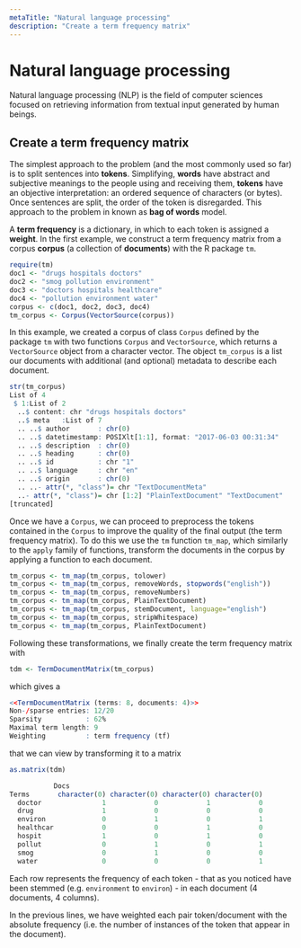 ```yaml
---
metaTitle: "Natural language processing"
description: "Create a term frequency matrix"
---
```


# Natural language processing


Natural language processing (NLP) is the field of computer sciences focused on retrieving information from textual input generated by human beings.



## Create a term frequency matrix


The simplest approach to the problem (and the most commonly used so far) is to split sentences into **tokens**. Simplifying, **words** have abstract and subjective meanings to the people using and receiving them, **tokens** have an objective interpretation: an ordered sequence of characters (or bytes). Once sentences are split, the order of the token is disregarded. This approach to the problem in known as **bag of words** model.

A **term frequency** is a dictionary, in which to each token is assigned a **weight**. In the first example, we construct a term frequency matrix from a corpus **corpus** (a collection of **documents**) with the R package `tm`.

```r
require(tm)
doc1 <- "drugs hospitals doctors"
doc2 <- "smog pollution environment"
doc3 <- "doctors hospitals healthcare"
doc4 <- "pollution environment water"
corpus <- c(doc1, doc2, doc3, doc4)
tm_corpus <- Corpus(VectorSource(corpus))

```

In this example, we created a corpus of class `Corpus` defined by the package `tm` with two functions `Corpus` and `VectorSource`, which returns a `VectorSource` object from a character vector. The object `tm_corpus` is a list our documents with additional (and optional) metadata to describe each document.

```r
str(tm_corpus)
List of 4
 $ 1:List of 2
  ..$ content: chr "drugs hospitals doctors"
  ..$ meta   :List of 7
  .. ..$ author       : chr(0) 
  .. ..$ datetimestamp: POSIXlt[1:1], format: "2017-06-03 00:31:34"
  .. ..$ description  : chr(0) 
  .. ..$ heading      : chr(0) 
  .. ..$ id           : chr "1"
  .. ..$ language     : chr "en"
  .. ..$ origin       : chr(0) 
  .. ..- attr(*, "class")= chr "TextDocumentMeta"
  ..- attr(*, "class")= chr [1:2] "PlainTextDocument" "TextDocument"
[truncated]

```

Once we have a `Corpus`, we can proceed to preprocess the tokens contained in the `Corpus` to improve the quality of the final output (the term frequency matrix). To do this we use the `tm` function `tm_map`, which similarly to the `apply` family of functions, transform the documents in the corpus by applying a function to each document.

```r
tm_corpus <- tm_map(tm_corpus, tolower)
tm_corpus <- tm_map(tm_corpus, removeWords, stopwords("english"))
tm_corpus <- tm_map(tm_corpus, removeNumbers)
tm_corpus <- tm_map(tm_corpus, PlainTextDocument)
tm_corpus <- tm_map(tm_corpus, stemDocument, language="english")
tm_corpus <- tm_map(tm_corpus, stripWhitespace)
tm_corpus <- tm_map(tm_corpus, PlainTextDocument)

```

Following these transformations, we finally create the term frequency matrix with

```r
tdm <- TermDocumentMatrix(tm_corpus)

```

which gives a

```r
<<TermDocumentMatrix (terms: 8, documents: 4)>>
Non-/sparse entries: 12/20
Sparsity           : 62%
Maximal term length: 9
Weighting          : term frequency (tf)

```

that we can view by transforming it to a matrix

```r
as.matrix(tdm)

           Docs
Terms       character(0) character(0) character(0) character(0)
  doctor               1            0            1            0
  drug                 1            0            0            0
  environ              0            1            0            1
  healthcar            0            0            1            0
  hospit               1            0            1            0
  pollut               0            1            0            1
  smog                 0            1            0            0
  water                0            0            0            1

```

Each row represents the frequency of each token - that as you noticed have been stemmed (e.g. `environment` to `environ`) - in each document (4 documents, 4 columns).

In the previous lines, we have weighted each pair token/document with the absolute frequency (i.e. the number of instances of the token that appear in the document).

